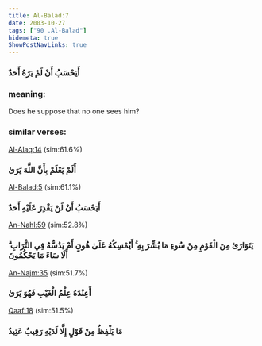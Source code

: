 ```yaml
---
title: Al-Balad:7
date: 2003-10-27
tags: ["90 .Al-Balad"]
hidemeta: true 
ShowPostNavLinks: true 
---
```

### أَيَحْسَبُ أَنْ لَمْ يَرَهُ أَحَدٌ
### meaning: 
Does he suppose that no one sees him?
### similar verses: 

[Al-Alaq:14](/96/14) (sim:61.6%)

### أَلَمْ يَعْلَمْ بِأَنَّ اللَّهَ يَرَىٰ

[Al-Balad:5](/90/5) (sim:61.1%)

### أَيَحْسَبُ أَنْ لَنْ يَقْدِرَ عَلَيْهِ أَحَدٌ

[An-Nahl:59](/16/59) (sim:52.8%)

### يَتَوَارَىٰ مِنَ الْقَوْمِ مِنْ سُوءِ مَا بُشِّرَ بِهِ ۚ أَيُمْسِكُهُ عَلَىٰ هُونٍ أَمْ يَدُسُّهُ فِي التُّرَابِ ۗ أَلَا سَاءَ مَا يَحْكُمُونَ

[An-Najm:35](/53/35) (sim:51.7%)

### أَعِنْدَهُ عِلْمُ الْغَيْبِ فَهُوَ يَرَىٰ

[Qaaf:18](/50/18) (sim:51.5%)

### مَا يَلْفِظُ مِنْ قَوْلٍ إِلَّا لَدَيْهِ رَقِيبٌ عَتِيدٌ
